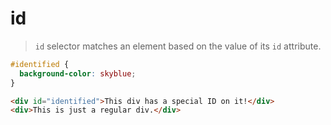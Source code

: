 # id
> `id` selector matches an element based on the value of its `id` attribute.

```CSS
#identified {
  background-color: skyblue;
}
```

```HTML
<div id="identified">This div has a special ID on it!</div>
<div>This is just a regular div.</div>
```
